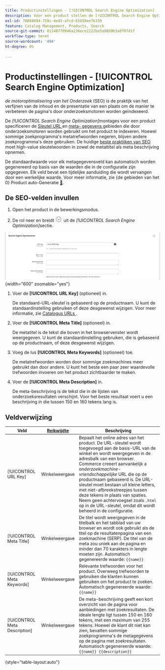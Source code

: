 ```yaml
---
title: Productinstellingen - [!UICONTROL Search Engine Optimization]
description: Voor een product stellen de [!UICONTROL Search Engine Optimization] -instellingen de URL-sleutel en metagegevens in die door zoekprogramma's worden gebruikt om het product te indexeren.
exl-id: 78888094-759c-4e45-afcd-65858ee76159
feature: Catalog Management, Products, Search
source-git-commit: 01148770946a236ece2122be5a88b963a0f07d1f
workflow-type: tm+mt
source-wordcount: '494'
ht-degree: 0%

---
```


# Productinstellingen - [!UICONTROL Search Engine Optimization]

_de motoroptimalisering van het Onderzoek_ (SEO) is de praktijk van het verfijnen van de inhoud en de presentatie van een plaats om de manier te verbeteren de pagina&#39;s door onderzoeksmotoren worden geïndexeerd.

De _[!UICONTROL Search Engine Optimization]_&#x200B;montages voor een product specificeren de [ Sleutel URL ](catalog-urls.md) en [ meta- gegevens ](../merchandising-promotions/meta-data.md) gebieden die door onderzoeksmotoren worden gebruikt om het product te indexeren. Hoewel sommige zoekprogramma&#39;s metatrefwoorden negeren, blijven andere zoekprogramma&#39;s deze gebruiken. De huidige [ beste praktijken van SEO ](../merchandising-promotions/seo-overview.md) moet high-value sleutelwoorden in zowel de metattitel als meta beschrijving opnemen.

De standaardwaarde voor elk metagegevensveld kan automatisch worden gegenereerd op basis van de waarden die in de configuratie zijn opgegeven. Elk veld bevat een tijdelijke aanduiding die wordt vervangen door een werkelijke waarde. Voor meer informatie, zie {de gebieden van het 0} Product auto-Generatie [&#128279;](../configuration-reference/catalog/catalog.md#uicontrol-product-fields-auto-generation).

## De SEO-velden invullen

1. Open het product in de bewerkingsmodus.

1. De rol neer en breidt ![ selecteur van de Uitbreiding ](../assets/icon-display-expand.png) uit de _[!UICONTROL Search Engine Optimization]_&#x200B;sectie.

![ Optimalisering van de Motor van het Onderzoek ](./assets/product-search-engine-optimization.png){width="600" zoomable="yes"}


1. Voer de **[!UICONTROL URL Key]** (optioneel) in.

   De standaard-URL-sleutel is gebaseerd op de productnaam. U kunt de standaardinstelling gebruiken of deze desgewenst wijzigen. Voor meer informatie, zie [ Catalogus URLs ](catalog-urls.md).

1. Voer de **[!UICONTROL Meta Title]** (optioneel) in.

   De metatitel is de tekst die boven in het browservenster wordt weergegeven. U kunt de standaardinstelling gebruiken, die is gebaseerd op de productnaam, of deze desgewenst wijzigen.

1. Voeg de lus **[!UICONTROL Meta Keywords]** (optioneel) toe.

   De metatrefwoorden worden door sommige zoekmachines meer gebruikt dan door andere. U kunt het beste een paar zeer waardevolle trefwoorden invoeren om het product zichtbaarder te maken.

1. Voer de **[!UICONTROL Meta Description]** in.

   De meta-beschrijving is de tekst die in de lijsten van onderzoeksresultaten verschijnt. Voor het beste resultaat voert u een beschrijving in die tussen 150 en 160 tekens lang is.

## Veldverwijzing

| Veld | [ Reikwijdte ](../getting-started/websites-stores-views.md#scope-settings) | Beschrijving |
|--- |--- |------------------|
| [!UICONTROL URL Key] | Winkelweergave | Bepaalt het online adres van het product. De URL-sleutel wordt toegevoegd aan de basis-URL van de winkel en wordt weergegeven in de adresbalk van een browser. Commerce creeert aanvankelijk a _onderzoekmachine-vriendschappelijke_ URL die op de productnaam gebaseerd is. De URL-sleutel moet bestaan uit kleine letters, met niet-afbreekstreepjes tussen deze tekens in plaats van spaties. Neem geen achtervoegsel zoals `.html` op in de URL-sleutel, omdat dit wordt beheerd in de configuratie. |
| [!UICONTROL Meta Title] | Winkelweergave | De titel wordt weergegeven in de titelbalk en het tabblad van uw browser en wordt ook gebruikt als de titel op de resultatenpagina van een zoekmachine (SERP). De titel van de meta zou uniek aan de pagina en minder dan 70 karakters in lengte moeten zijn. Automatisch gegenereerde waarde: `{{name}}` |
| [!UICONTROL Meta Keywords] | Winkelweergave | Relevante trefwoorden voor het product. Overweeg trefwoorden te gebruiken die klanten kunnen gebruiken om het product te zoeken. Automatisch gegenereerde waarde: `{{name}}` |
| [!UICONTROL Meta Description] | Winkelweergave | De meta-beschrijving geeft een kort overzicht van de pagina voor aanbiedingen met zoekresultaten. De ideale lengte ligt tussen 150 en 160 tekens, met een maximum van 255 tekens. Hoewel de klant dit niet kan zien, bevatten sommige zoekprogramma&#39;s de metagegevens op de pagina met zoekresultaten. Automatisch gegenereerde waarde: `{{name}} {{description}}` |

{style="table-layout:auto"}
